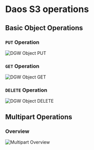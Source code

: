 # Daos S3 operations

## Basic Object Operations


### `PUT` Operation

![DGW Object PUT](http://www.plantuml.com/plantuml/proxy?cache=yes&src=https://raw.githubusercontent.com/zalsader/DGW-ops/main/DGW_Object_PUT.plantuml)

### `GET` Operation

![DGW Object GET](http://www.plantuml.com/plantuml/proxy?cache=yes&src=https://raw.githubusercontent.com/zalsader/DGW-ops/main/DGW_Object_DELETE.plantuml)

### `DELETE` Operation

![DGW Object DELETE](http://www.plantuml.com/plantuml/proxy?cache=yes&src=https://raw.githubusercontent.com/zalsader/DGW-ops/main/DGW_Object_DELETE.plantuml)

## Multipart Operations

### Overview

![Multipart Overview](http://www.plantuml.com/plantuml/proxy?cache=yes&src=https://raw.githubusercontent.com/zalsader/DGW-ops/main/DGW_Multipart_Overview.plantuml)
